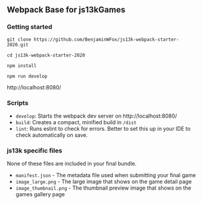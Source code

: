 ## Webpack Base for js13kGames

### Getting started

`git clone https://github.com/BenjaminWFox/js13k-webpack-starter-2020.git`

`cd js13k-webpack-starter-2020`

`npm install`

`npm run develop`

http://localhost:8080/

### Scripts

- `develop`: Starts the webpack dev server on http://localhost:8080/
- `build`: Creates a compact, minified build in `/dist`
- `lint`: Runs eslint to check for errors. Better to set this up in your IDE to check automatically on save.

### js13k specific files

None of these files are included in your final bundle.

- `manifest.json` - The metadata file used when submitting your final game
- `image_large.png` - The large image that shows on the game detail page
- `image_thumbnail.png` - The thumbnail preview image that shows on the games gallery page